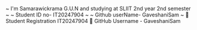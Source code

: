 ~ I'm Samarawickrama G.U.N and studying at SLIIT 2nd year 2nd semester ~ 
~ Student ID no- IT20247904 ~ 
~ Github userName- GaveshaniSam ~ 
👋 Student Registration IT20247904
👀 GitHub Username - GaveshaniSam
